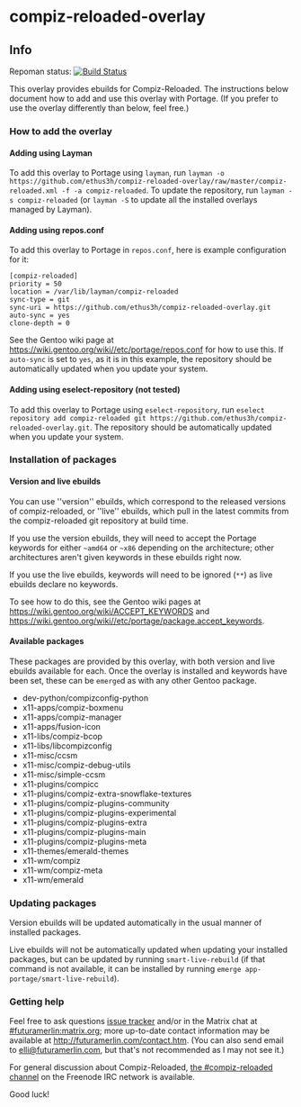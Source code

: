 # compiz-reloaded-overlay

## Info

Repoman status: [![Build Status](https://travis-ci.org/ethus3h/compiz-reloaded-overlay.svg?branch=master)](https://travis-ci.org/ethus3h/compiz-reloaded-overlay)

This overlay provides ebuilds for Compiz-Reloaded. The instructions below document how to add and use this overlay with Portage. (If you prefer to use the overlay differently than below, feel free.)

### How to add the overlay

#### Adding using Layman

To add this overlay to Portage using `layman`, run `layman -o https://github.com/ethus3h/compiz-reloaded-overlay/raw/master/compiz-reloaded.xml -f -a compiz-reloaded`. To update the repository, run `layman -s compiz-reloaded` (or `layman -S` to update all the installed overlays managed by Layman).

#### Adding using repos.conf

To add this overlay to Portage in `repos.conf`, here is example configuration for it:

```
[compiz-reloaded]
priority = 50
location = /var/lib/layman/compiz-reloaded
sync-type = git
sync-uri = https://github.com/ethus3h/compiz-reloaded-overlay.git
auto-sync = yes
clone-depth = 0
```

See the Gentoo wiki page at https://wiki.gentoo.org/wiki//etc/portage/repos.conf for how to use this. If `auto-sync` is set to `yes`, as it is in this example, the repository should be automatically updated when you update your system.

#### Adding using eselect-repository (not tested)

To add this overlay to Portage using `eselect-repository`, run `eselect repository add compiz-reloaded git https://github.com/ethus3h/compiz-reloaded-overlay.git`. The repository should be automatically updated when you update your system.

### Installation of packages

#### Version and live ebuilds

You can use ''version'' ebuilds, which correspond to the released versions of compiz-reloaded, or ''live'' ebuilds, which pull in the latest commits from the compiz-reloaded git repository at build time.

If you use the version ebuilds, they will need to accept the Portage keywords for either `~amd64` or `~x86` depending on the architecture; other architectures aren't given keywords in these ebuilds right now.

If you use the live ebuilds, keywords will need to be ignored (`**`) as live ebuilds declare no keywords.

To see how to do this, see the Gentoo wiki pages at https://wiki.gentoo.org/wiki/ACCEPT_KEYWORDS and https://wiki.gentoo.org/wiki//etc/portage/package.accept_keywords.

#### Available packages

These packages are provided by this overlay, with both version and live ebuilds available for each. Once the overlay is installed and keywords have been set, these can be `emerge`d as with any other Gentoo package.

- dev-python/compizconfig-python
- x11-apps/compiz-boxmenu
- x11-apps/compiz-manager
- x11-apps/fusion-icon
- x11-libs/compiz-bcop
- x11-libs/libcompizconfig
- x11-misc/ccsm
- x11-misc/compiz-debug-utils
- x11-misc/simple-ccsm
- x11-plugins/compicc
- x11-plugins/compiz-extra-snowflake-textures
- x11-plugins/compiz-plugins-community
- x11-plugins/compiz-plugins-experimental
- x11-plugins/compiz-plugins-extra
- x11-plugins/compiz-plugins-main
- x11-plugins/compiz-plugins-meta
- x11-themes/emerald-themes
- x11-wm/compiz
- x11-wm/compiz-meta
- x11-wm/emerald

### Updating packages

Version ebuilds will be updated automatically in the usual manner of installed packages.

Live ebuilds will not be automatically updated when updating your installed packages, but can be updated by running `smart-live-rebuild` (if that command is not available, it can be installed by running `emerge app-portage/smart-live-rebuild`).

### Getting help

Feel free to ask questions [issue tracker](https://github.com/ethus3h/compiz-reloaded-overlay/issues) and/or in the Matrix chat at [#futuramerlin:matrix.org](https://matrix.to/#/%23futuramerlin:matrix.org); more up-to-date contact information may be available at http://futuramerlin.com/contact.htm. (You can also send email to [elli@futuramerlin.com](mailto:elli@futuramerlin.com), but that's not recommended as I may not see it.)

For general discussion about Compiz-Reloaded, [the #compiz-reloaded channel](irc://irc.freenode.net/compiz-reloaded) on the Freenode IRC network is available.

Good luck!
